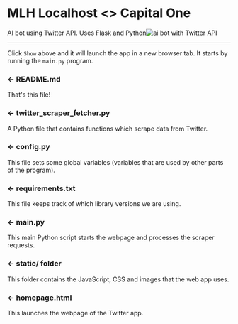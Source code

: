# MLH Localhost <> Capital One
AI bot using Twitter API. Uses Flask and Python![ai bot with Twitter API](https://user-images.githubusercontent.com/87113091/181373266-acfa4e7d-bf64-4708-967e-810f1cfb4332.gif)

------------
Click `Show` above and it will launch the app in a new browser tab. It starts by running the `main.py` program.

### ← README.md

That's this file!

### ← twitter_scraper_fetcher.py

A Python file that contains functions which scrape data from Twitter.

### ← config.py

This file sets some global variables (variables that are used by other parts of the program).

### ← requirements.txt

This file keeps track of which library versions we are using.

### ← main.py

This main Python script starts the webpage and processes the scraper requests.

### ← static/ folder

This folder contains the JavaScript, CSS and images that the web app uses.

### ← homepage.html

This launches the webpage of the Twitter app.

